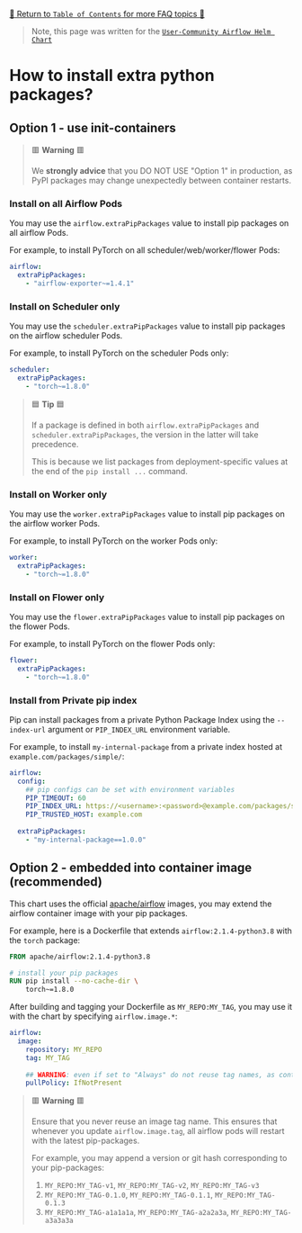 [🔗 Return to `Table of Contents` for more FAQ topics 🔗](https://github.com/airflow-helm/charts/tree/main/charts/airflow#frequently-asked-questions)

> Note, this page was written for the [`User-Community Airflow Helm Chart`](https://github.com/airflow-helm/charts/tree/main/charts/airflow)

# How to install extra python packages?

## Option 1 - use init-containers

> 🟥 __Warning__ 🟥
>
> We __strongly advice__ that you DO NOT USE "Option 1" in production, as PyPI packages may change unexpectedly between container restarts.

### Install on all Airflow Pods

You may use the `airflow.extraPipPackages` value to install pip packages on all airflow Pods.

For example, to install PyTorch on all scheduler/web/worker/flower Pods:

```yaml
airflow:
  extraPipPackages:
    - "airflow-exporter~=1.4.1"
```

### Install on Scheduler only

You may use the `scheduler.extraPipPackages` value to install pip packages on the airflow scheduler Pods.

For example, to install PyTorch on the scheduler Pods only:

```yaml
scheduler:
  extraPipPackages:
    - "torch~=1.8.0"
```

> 🟦 __Tip__ 🟦
>
> If a package is defined in both `airflow.extraPipPackages` and `scheduler.extraPipPackages`, the version in the latter will take precedence.
>
> This is because we list packages from deployment-specific values at the end of the `pip install ...` command.

### Install on Worker only

You may use the `worker.extraPipPackages` value to install pip packages on the airflow worker Pods.

For example, to install PyTorch on the worker Pods only:

```yaml
worker:
  extraPipPackages:
    - "torch~=1.8.0"
```

### Install on Flower only

You may use the `flower.extraPipPackages` value to install pip packages on the flower Pods.

For example, to install PyTorch on the flower Pods only:

```yaml
flower:
  extraPipPackages:
    - "torch~=1.8.0"
```

### Install from Private pip index

Pip can install packages from a private Python Package Index using the `--index-url` argument or `PIP_INDEX_URL` environment variable.

For example, to install `my-internal-package` from a private index hosted at `example.com/packages/simple/`:

```yaml
airflow:
  config:
    ## pip configs can be set with environment variables
    PIP_TIMEOUT: 60
    PIP_INDEX_URL: https://<username>:<password>@example.com/packages/simple/
    PIP_TRUSTED_HOST: example.com
  
  extraPipPackages:
    - "my-internal-package==1.0.0"
```

## Option 2 - embedded into container image (recommended)

This chart uses the official [apache/airflow](https://hub.docker.com/r/apache/airflow) images, you may extend the airflow container image with your pip packages.

For example, here is a Dockerfile that extends `airflow:2.1.4-python3.8` with the `torch` package:

```dockerfile
FROM apache/airflow:2.1.4-python3.8

# install your pip packages
RUN pip install --no-cache-dir \
    torch~=1.8.0
```

After building and tagging your Dockerfile as `MY_REPO:MY_TAG`, you may use it with the chart by specifying `airflow.image.*`:

```yaml
airflow:
  image:
    repository: MY_REPO
    tag: MY_TAG
        
    ## WARNING: even if set to "Always" do not reuse tag names, as containers only pull the latest image when restarting
    pullPolicy: IfNotPresent
```

> 🟥 __Warning__ 🟥
>
> Ensure that you never reuse an image tag name.
> This ensures that whenever you update `airflow.image.tag`, all airflow pods will restart with the latest pip-packages.
>
> For example, you may append a version or git hash corresponding to your pip-packages:
>
> 1. `MY_REPO:MY_TAG-v1`, `MY_REPO:MY_TAG-v2`, `MY_REPO:MY_TAG-v3`
> 2. `MY_REPO:MY_TAG-0.1.0`, `MY_REPO:MY_TAG-0.1.1`, `MY_REPO:MY_TAG-0.1.3`
> 3. `MY_REPO:MY_TAG-a1a1a1a`, `MY_REPO:MY_TAG-a2a2a3a`, `MY_REPO:MY_TAG-a3a3a3a`
